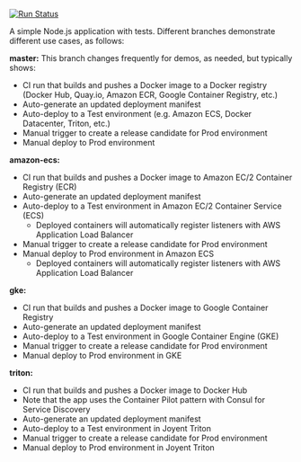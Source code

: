 [![Run Status](https://api.shippable.com/projects/56e93b119d043da07bdda580/badge?branch=master)](https://app.shippable.com/projects/56e93b119d043da07bdda580)

A simple Node.js application with tests. Different branches demonstrate different use cases, as follows:

**master:**
This branch changes frequently for demos, as needed, but typically shows:
  * CI run that builds and pushes a Docker image to a Docker registry (Docker Hub, Quay.io, Amazon ECR, Google Container Registry, etc.)
  * Auto-generate an updated deployment manifest
  * Auto-deploy to a Test environment (e.g. Amazon ECS, Docker Datacenter, Triton, etc.)
  * Manual trigger to create a release candidate for Prod environment
  * Manual deploy to Prod environment

**amazon-ecs:**
* CI run that builds and pushes a Docker image to Amazon EC/2 Container Registry (ECR)
* Auto-generate an updated deployment manifest
* Auto-deploy to a Test environment in Amazon EC/2 Container Service (ECS)   
  * Deployed containers will automatically register listeners with AWS Application Load Balancer
* Manual trigger to create a release candidate for Prod environment
* Manual deploy to Prod environment in Amazon ECS   
  * Deployed containers will automatically register listeners with AWS Application Load Balancer

**gke:**
* CI run that builds and pushes a Docker image to Google Container Registry
* Auto-generate an updated deployment manifest
* Auto-deploy to a Test environment in Google Container Engine (GKE)
* Manual trigger to create a release candidate for Prod environment
* Manual deploy to Prod environment in GKE

**triton:**  
* CI run that builds and pushes a Docker image to Docker Hub
* Note that the app uses the Container Pilot pattern with Consul for Service Discovery
* Auto-generate an updated deployment manifest
* Auto-deploy to a Test environment in Joyent Triton
* Manual trigger to create a release candidate for Prod environment
* Manual deploy to Prod environment in Joyent Triton
